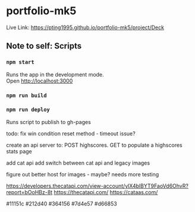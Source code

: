 # portfolio-mk5

Live Link: https://pting1995.github.io/portfolio-mk5/project/Deck

## Note to self: Scripts

### `npm start`

Runs the app in the development mode.\
Open [http://localhost:3000](http://localhost:3000)

### `npm run build`
### `npm run deploy`

Runs script to publish to gh-pages

todo:
fix win condition reset method - timeout issue?

create an api server to: 
	POST highscores. 
	GET to populate a highscores stats page

add cat api
add switch between cat api and legacy images

figure out better host for images - maybe? needs more testing

https://developers.thecatapi.com/view-account/ylX4blBYT9FaoVd6OhvR?report=bOoHBz-8t
https://thecatapi.com/
https://cataas.com/

#11151c
#212d40
#364156
#7d4e57
#d66853